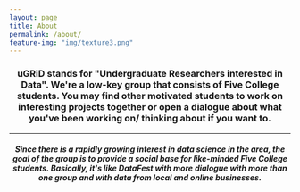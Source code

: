 ```yaml
---
layout: page
title: About
permalink: /about/
feature-img: "img/texture3.png"
---
```



<center><h3>
uGRiD stands for "Undergraduate Researchers interested in Data". We're a low-key group that consists of Five College students. You may find other motivated students to work on interesting projects together or open a dialogue about what you've been working on/ thinking about if you want to.
</h3></center>

---
  
<center><h4><i>
Since there is a rapidly growing interest in data science in the area, the goal of the group is to provide a social base for like-minded Five College students. Basically, it's like DataFest with more dialogue with more than one group and with data from local and online businesses.
</i></h4></center>


